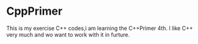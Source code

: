 CppPrimer
=========
This is my exercise C++ codes,i am learning the C++Primer 4th.
I like C++ very much and wo want to work with it in furture.

